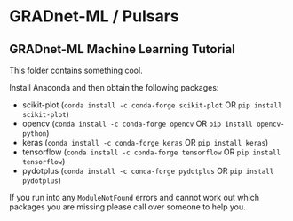 # GRADnet-ML / Pulsars
GRADnet-ML Machine Learning Tutorial
-------------------------------------------------------------------------------------------------
This folder contains something cool.

Install Anaconda and then obtain the following packages:
* scikit-plot (`conda install -c conda-forge scikit-plot` OR `pip install scikit-plot`)  
* opencv (`conda install -c conda-forge opencv` OR `pip install opencv-python`)  
* keras (`conda install -c conda-forge keras` OR `pip install keras`)
* tensorflow (`conda install -c conda-forge tensorflow` OR `pip install tensorflow`)
* pydotplus (`conda install -c conda-forge pydotplus` OR `pip install pydotplus`)

If you run into any `ModuleNotFound` errors and cannot work out which packages you are missing please call over someone to help you.
